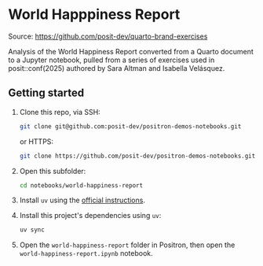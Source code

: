 # World Happpiness Report

Source: https://github.com/posit-dev/quarto-brand-exercises

Analysis of the World Happiness Report converted from a Quarto document to a Jupyter notebook, pulled from a series of exercises used in posit::conf(2025) authored by Sara Altman and Isabella Velásquez.

## Getting started

1. Clone this repo, via SSH:
    ```sh
    git clone git@github.com:posit-dev/positron-demos-notebooks.git
    ```

    or HTTPS:

    ```sh
    git clone https://github.com/posit-dev/positron-demos-notebooks.git
    ```
2. Open this subfolder:
    ```sh
    cd notebooks/world-happiness-report
    ```
3. Install `uv` using the [official instructions](https://docs.astral.sh/uv/getting-started/installation/).
4. Install this project's dependencies using `uv`:
    
    ```bash
    uv sync
    ```
5. Open the `world-happiness-report` folder in Positron, then open the `world-happiness-report.ipynb` notebook.
